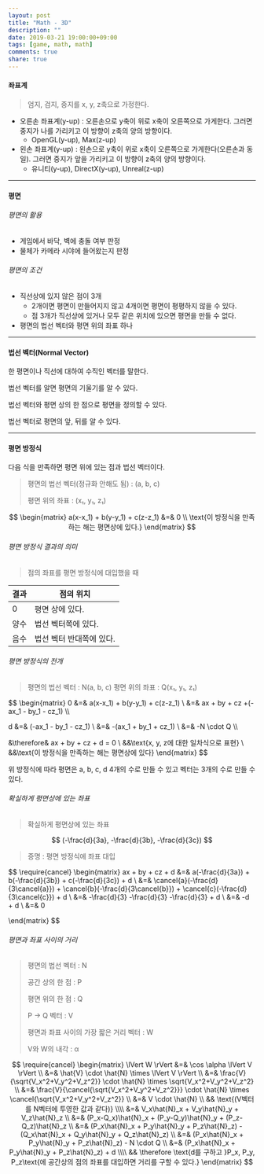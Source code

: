 ```yaml
---
layout: post
title: "Math - 3D"
description: ""
date: 2019-03-21 19:00:00+09:00
tags: [game, math, math]
comments: true
share: true
---
```








#### 좌표계

>  엄지, 검지, 중지를 x, y, z축으로 가정한다.

- 오른손 좌표계(y-up) : 오른손으로 y축이 위로 x축이 오른쪽으로 가게한다. 그러면 중지가  나를 가리키고 이 방향이 z축의 양의 방향이다.
  - OpenGL(y-up), Max(z-up)
- 왼손 좌표계(y-up) : 왼손으로 y축이 위로 x축이 오른쪽으로 가게한다(오른손과 동일). 그러면 중지가 앞을 가리키고 이 방향이 z축의 양의 방향이다.
  - 유니티(y-up), DirectX(y-up), Unreal(z-up)



---



#### 평면

###### 평면의 활용

- 게임에서 바닥, 벽에 충돌 여부 판정
- 물체가 카메라 시야에 들어왔는지 판정



###### 평면의 조건

- 직선상에 있지 않은 점이 3개
   - 2개이면 평면이 만들어지지 않고 4개이면 평면이 평평하지 않을 수 있다.
   - 점 3개가 직선상에 있거나 모두 같은 위치에 있으면 평면을 만들 수 없다.
- 평면의 법선 벡터와 평면 위의 좌표 하나

---



#### 법선 벡터(Normal Vector)

한 평면이나 직선에 대하여 수직인 벡터를 말한다.

법선 벡터를 알면 평면의 기울기를 알 수 있다.

법선 벡터와 평면 상의 한 점으로 평면을 정의할 수 있다.

법선 벡터로 평면의 앞, 뒤를 알 수 있다.

---



#### 평면 방정식

다음 식을 만족하면 평면 위에 있는 점과 법선 벡터이다.

> 평면의 법선 벡터(정규화 안해도 됨) : (a, b, c)
>
> 평면 위의 좌표 : (x₁, y₁, z₁)

$$
\begin{matrix}
a(x-x_1) + b(y-y_1) + c(z-z_1) &=& 0 \\
\text{이 방정식을 만족하는 해는 평면상에 있다.}
\end{matrix}
$$


###### 평면 방정식 결과의 의미

> 점의 좌표를 평면 방정식에 대입했을 때

| 결과 | 점의 위치                |
| ---- | ------------------------ |
| 0    | 평면 상에 있다.          |
| 양수 | 법선 벡터쪽에 있다.      |
| 음수 | 법선 벡터 반대쪽에 있다. |



###### 평면 방정식의 전개


> 평면의 법선 벡터 : N(a, b, c)
> 평면 위의 좌표 : Q(x₁, y₁, z₁)

$$
\begin{matrix}
0 &=& a(x-x_1) + b(y-y_1) + c(z-z_1) \\
&=& ax + by + cz +(-ax_1 - by_1 - cz_1) \\\\

d &=& (-ax_1 - by_1 - cz_1) \\
&=& -(ax_1 + by_1 + cz_1) \\
&=& -N \cdot Q \\\\

&\therefore& ax + by + cz + d = 0 \\
&&\text{x, y, z에 대한 일차식으로 표현} \\
&&\text{이 방정식을 만족하는 해는 평면상에 있다}
\end{matrix}
$$



위 방정식에 따라 평면은 a, b, c, d 4개의 수로 만들 수 있고 벡터는 3개의 수로 만들 수 있다.



###### 확실하게 평면상에 있는 좌표

> 확실하게 평면상에 있는 좌표

$$
(-\frac{d}{3a}, -\frac{d}{3b}, -\frac{d}{3c})
$$

> 증명 : 평면 방정식에 좌표 대입

$$
\require{cancel}
\begin{matrix}
ax + by + cz + d
&=& a(-\frac{d}{3a}) + b(-\frac{d}{3b}) + c(-\frac{d}{3c}) + d \\
&=& \cancel{a}(-\frac{d}{3\cancel{a}}) + \cancel{b}(-\frac{d}{3\cancel{b}}) + \cancel{c}(-\frac{d}{3\cancel{c}}) + d \\
&=& -\frac{d}{3} -\frac{d}{3} -\frac{d}{3} + d \\
&=& -d + d \\
&=& 0

\end{matrix}
$$





###### 평면과 좌표 사이의 거리

> 평면의 법선 벡터 : N
>
> 공간 상의 한 점 : P
>
> 평면 위의 한 점 : Q
>
> P → Q  벡터 : V
>
> 평면과 좌표 사이의 가장 짧은 거리 벡터 : W
>
> V와 W의 내각 : α

$$
\require{cancel}
\begin{matrix}
\lVert W \rVert &=& \cos \alpha \lVert V \rVert \\
&=& \hat{V} \cdot \hat{N} \times \lVert V \rVert \\
&=& \frac{V}{\sqrt{V_x^2+V_y^2+V_z^2}} \cdot \hat{N} \times \sqrt{V_x^2+V_y^2+V_z^2} \\
&=& \frac{V}{\cancel{\sqrt{V_x^2+V_y^2+V_z^2}}} \cdot \hat{N} \times \cancel{\sqrt{V_x^2+V_y^2+V_z^2}} \\
&=& V \cdot \hat{N} \\
&& \text{(V벡터를 N벡터에 투영한 값과 같다)} \\\\
&=& V_x\hat{N}_x + V_y\hat{N}_y + V_z\hat{N}_z \\
&=& (P_x-Q_x)\hat{N}_x + (P_y-Q_y)\hat{N}_y + (P_z-Q_z)\hat{N}_z \\
&=& (P_x\hat{N}_x + P_y\hat{N}_y + P_z\hat{N}_z) - (Q_x\hat{N}_x + Q_y\hat{N}_y + Q_z\hat{N}_z) \\
&=& (P_x\hat{N}_x + P_y\hat{N}_y + P_z\hat{N}_z) - N \cdot Q \\
&=& (P_x\hat{N}_x + P_y\hat{N}_y + P_z\hat{N}_z) + d \\\\
&& \therefore \text{d를 구하고 }P_x, P_y, P_z\text{에 공간상의 점의 좌표를 대입하면 거리를 구할 수 있다.}
\end{matrix}
$$


